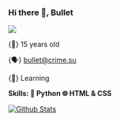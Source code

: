 ### Hi there 👋, Bullet
![](https://c.tenor.com/YRfer90NxDsAAAAC/jujutsu-kaisen.gif)

{👤} 15 years old

{🗣️} bullet@crime.su

{🐺} Learning 


**Skills: 🐍 Python 🌐 HTML & CSS**

[![Github Stats](https://github-readme-stats.vercel.app/api?username=buullet)](https://github.com/anuraghazra/github-readme-stats)








